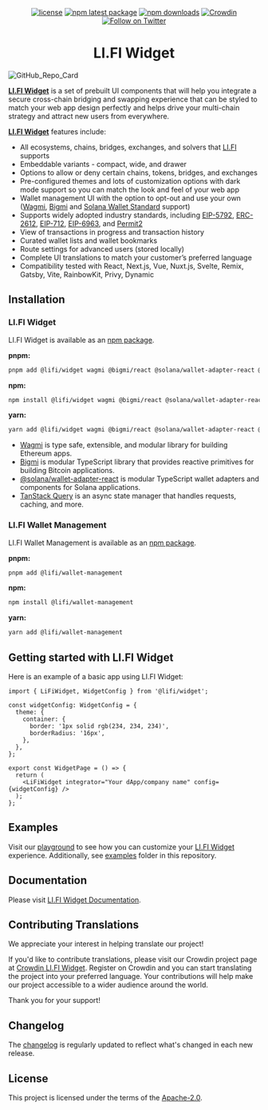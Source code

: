<div align="center">

[![license](https://img.shields.io/badge/license-Apache%202-blue)](/LICENSE.md)
[![npm latest package](https://img.shields.io/npm/v/@lifi/widget/latest.svg)](https://www.npmjs.com/package/@lifi/widget)
[![npm downloads](https://img.shields.io/npm/dm/@lifi/widget.svg)](https://www.npmjs.com/package/@lifi/widget)
[![Crowdin](https://badges.crowdin.net/lifi-widget/localized.svg)](https://crowdin.com/project/lifi-widget)
[![Follow on Twitter](https://img.shields.io/twitter/follow/lifiprotocol.svg?label=follow+LI.FI)](https://twitter.com/lifiprotocol)

</div>

<h1 align="center">LI.FI Widget</h1>

![GitHub_Repo_Card](https://github.com/lifinance/widget/assets/18644653/aff106d6-2835-478a-b1f5-60970051473f)

[**LI.FI Widget**](https://docs.li.fi/integrate-li.fi-widget/li.fi-widget-overview) is a set of prebuilt UI components that will help you integrate a secure cross-chain bridging and swapping experience that can be styled to match your web app design perfectly and helps drive your multi-chain strategy and attract new users from everywhere.

[**LI.FI Widget**](https://docs.li.fi/integrate-li.fi-widget/li.fi-widget-overview) features include:

- All ecosystems, chains, bridges, exchanges, and solvers that [LI.FI](https://docs.li.fi/list-chains-bridges-dexs-solvers) supports
- Embeddable variants - compact, wide, and drawer
- Options to allow or deny certain chains, tokens, bridges, and exchanges
- Pre-configured themes and lots of customization options with dark mode support so you can match the look and feel of your web app 
- Wallet management UI with the option to opt-out and use your own ([Wagmi](https://wagmi.sh/), [Bigmi](https://github.com/lifinance/bigmi) and [Solana Wallet Standard](https://github.com/anza-xyz/wallet-standard) support)
- Supports widely adopted industry standards, including [EIP-5792](https://eips.ethereum.org/EIPS/eip-5792), [ERC-2612](https://eips.ethereum.org/EIPS/eip-2612), [EIP-712](https://eips.ethereum.org/EIPS/eip-712), [EIP-6963](https://eips.ethereum.org/EIPS/eip-6963), and [Permit2](https://github.com/Uniswap/permit2)
- View of transactions in progress and transaction history
- Curated wallet lists and wallet bookmarks
- Route settings for advanced users (stored locally)
- Complete UI translations to match your customer’s preferred language
- Compatibility tested with React, Next.js, Vue, Nuxt.js, Svelte, Remix, Gatsby, Vite, RainbowKit, Privy, Dynamic

## Installation

### LI.FI Widget

LI.FI Widget is available as an [npm package](https://www.npmjs.com/package/@lifi/widget).

**pnpm:**

```sh
pnpm add @lifi/widget wagmi @bigmi/react @solana/wallet-adapter-react @tanstack/react-query
```

**npm:**

```sh
npm install @lifi/widget wagmi @bigmi/react @solana/wallet-adapter-react @tanstack/react-query
```

**yarn:**

```sh
yarn add @lifi/widget wagmi @bigmi/react @solana/wallet-adapter-react @tanstack/react-query
```

- [Wagmi](https://wagmi.sh/) is type safe, extensible, and modular library for building Ethereum apps.
- [Bigmi](https://github.com/lifinance/bigmi) is modular TypeScript library that provides reactive primitives for building Bitcoin applications.
- [@solana/wallet-adapter-react](https://github.com/anza-xyz/wallet-adapter) is modular TypeScript wallet adapters and components for Solana applications.
- [TanStack Query](https://tanstack.com/query/v5) is an async state manager that handles requests, caching, and more.

### LI.FI Wallet Management

LI.FI Wallet Management is available as an [npm package](https://www.npmjs.com/package/@lifi/wallet-management).

**pnpm:**

```sh
pnpm add @lifi/wallet-management
```

**npm:**

```sh
npm install @lifi/wallet-management
```

**yarn:**

```sh
yarn add @lifi/wallet-management
```

## Getting started with LI.FI Widget

Here is an example of a basic app using LI.FI Widget:

```tsx
import { LiFiWidget, WidgetConfig } from '@lifi/widget';

const widgetConfig: WidgetConfig = {
  theme: {
    container: {
      border: '1px solid rgb(234, 234, 234)',
      borderRadius: '16px',
    },
  },
};

export const WidgetPage = () => {
  return (
    <LiFiWidget integrator="Your dApp/company name" config={widgetConfig} />
  );
};
```

## Examples

Visit our [playground](https://playground.li.fi) to see how you can customize your [LI.FI Widget](https://www.npmjs.com/package/@lifi/widget) experience. Additionally, see [examples](/examples) folder in this repository.

## Documentation

Please visit [LI.FI Widget Documentation](https://docs.li.fi/integrate-li.fi-widget/li.fi-widget-overview).

## Contributing Translations

We appreciate your interest in helping translate our project!

If you'd like to contribute translations, please visit our Crowdin project page at [Crowdin LI.FI Widget](https://crowdin.com/project/lifi-widget). Register on Crowdin and you can start translating the project into your preferred language. Your contributions will help make our project accessible to a wider audience around the world.

Thank you for your support!

## Changelog

The [changelog](/CHANGELOG.md) is regularly updated to reflect what's changed in each new release.

## License

This project is licensed under the terms of the
[Apache-2.0](/LICENSE.md).
